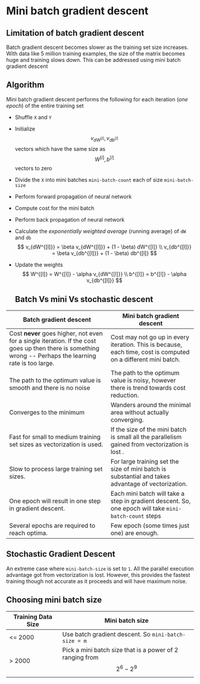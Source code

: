 # Mini batch gradient descent

## Limitation of batch gradient descent

Batch gradient descent becomes slower as the training set size increases. With data like 5 million training examples, the size of the matrix becomes huge and training slows down. This can be addressed using mini batch gradient descent

## Algorithm

Mini batch gradient descent performs the following for each iteration (*one epoch*) of the entire training set

- Shuffle `X` and `Y`
- Initialize $$v_{dW^{[l]}},  v_{db^{[l]}}$$ vectors which have the same size as $$W^{[l]}, b^{[l]}$$ vectors to zero
- Divide the `X` into mini batches `mini-batch-count`  each of size `mini-batch-size`
- Perform forward propagation of neural network
- Compute cost for the mini batch
- Perform back propagation of neural network
- Calculate the *exponentially weighted average* (running average) of `dW` and `db`
$$
v_{dW^{[l]}} = \beta v_{dW^{[l]}} + (1 - \beta) dW^{[l]} \\
  v_{db^{[l]}} = \beta v_{db^{[l]}} + (1 - \beta) db^{[l]}
$$
- Update the weights
  $$
  W^{[l]} = W^{[l]} - \alpha v_{dW^{[l]}} \\
  b^{[l]} = b^{[l]} - \alpha v_{db^{[l]}}
  $$

  ## Batch Vs mini Vs stochastic descent


| Batch gradient descent                   | Mini batch gradient descent              |
| ---------------------------------------- | ---------------------------------------- |
| Cost **never** goes higher, not even for a single iteration. If the cost goes up then there is something wrong -- Perhaps the learning rate is too large. | Cost may not go up in every iteration. This is because, each time, cost is computed on a different mini batch. |
| The path to the optimum value is smooth and there is no noise | The path to the optimum value is noisy, however there is trend towards cost reduction. |
| Converges to the minimum                 | Wanders around the minimal area without actually converging. |
| Fast for small to medium training set sizes as vectorization is used. | If the size of the mini batch is small all the parallelism gained from vectorization is lost . |
| Slow to process large training set sizes. | For large training set the size of mini batch is substantial and takes advantage of vectorization. |
| One epoch will result in one step in gradient descent. | Each mini batch will take a step in gradient descent. So, one epoch will take `mini-batch-count` steps |
| Several epochs are required to reach optima. | Few epoch (some times just one) are enough. |



## Stochastic Gradient Descent

An extreme case where `mini-batch-size` is set to `1`.  All the parallel execution advantage got from vectorization is lost. However, this provides the fastest training though not accurate as it proceeds and will have maximum noise.

## Choosing mini batch size

| Training Data Size | Mini batch size                          |
| ------------------ | ---------------------------------------- |
| <= 2000            | Use batch gradient descent. So `mini-batch-size = m` |
| > 2000             | Pick a mini batch size that is a power of 2 ranging from $$2^6 - 2^9$$ |

